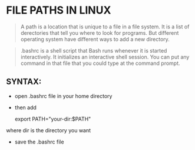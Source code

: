 # FILE PATHS IN LINUX

> A path is a location that is unique to a file in a file system. It is 
> a list of derectories that tell you where to look for programs. But 
> different operating system have different ways to add a new directory.

> .bashrc is a shell script that Bash runs whenever it is started 
> interactively. It initializes an interactive shell session. You can 
> put any command in that file that you could type at the command prompt.

## SYNTAX:

- open .bashrc file in your home directory

- then add 

    export PATH="your-dir:$PATH" 

where dir is the directory you want

- save the .bashrc file